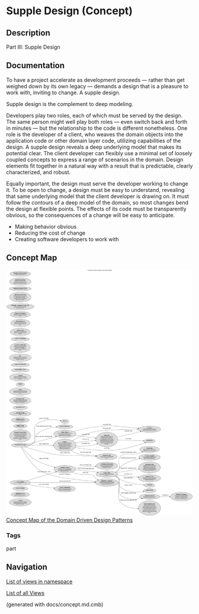 # Supple Design (Concept)
## Description
Part III: Supple Design

## Documentation
To have a project accelerate as development proceeds — rather than get weighed
down by its own legacy — demands a design that is a pleasure to work with,
inviting to change. A supple design.

Supple design is the complement to deep modeling.

Developers play two roles, each of which must be served by the design. The same
person might well play both roles — even switch back and forth in minutes — but
the relationship to the code is different nonetheless.
One role is the developer of a client, who weaves the domain objects into the
application code or other domain layer code, utilizing capabilities of the
design. A supple design reveals a deep underlying model that makes its potential clear.
The client developer can flexibly use a minimal set of loosely coupled concepts
to express a range of scenarios in the domain. Design elements fit together in
a natural way with a result that is predictable, clearly characterized, and
robust.

Equally important, the design must serve the developer working to
change it. To be open to change, a design must be easy to understand, revealing
that same underlying model that the client developer is drawing on. It must
follow the contours of a deep model of the domain, so most changes bend the
design at flexible points. The effects of its code must be transparently
obvious, so the consequences of a change will be easy to anticipate.
 * Making behavior obvious
 * Reducing the cost of change
 * Creating software developers to work with


## Concept Map
![Concept Map of the Domain Driven Design Patterns](../../software-development/domain-driven-design/concept-view.png)
[Concept Map of the Domain Driven Design Patterns](../../software-development/domain-driven-design/concept-view.md)

### Tags
part


## Navigation
[List of views in namespace](./views-in-namespace.md)

[List of all Views](../../views.md)

(generated with docs/concept.md.cmb)
